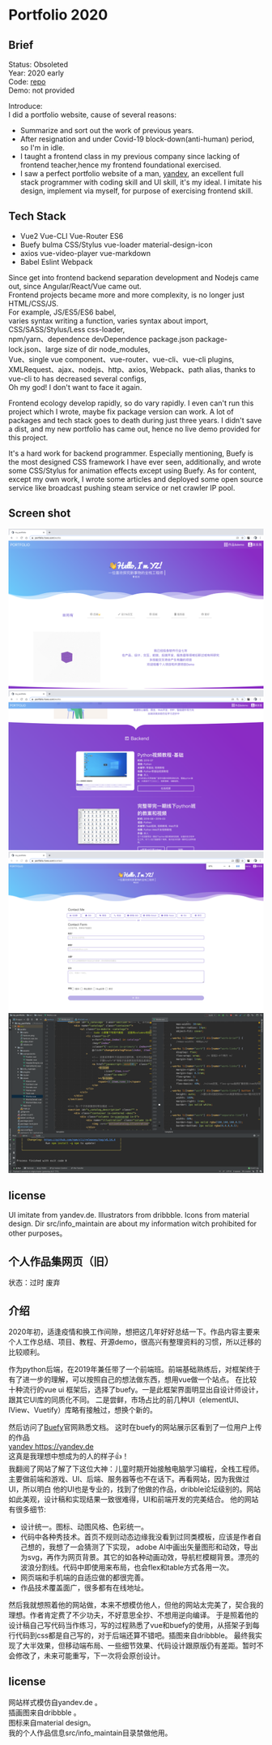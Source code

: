 Portfolio 2020
===
## Brief
Status: Obsoleted  
Year: 2020 early  
Code: [repo](https://github.com/zyzypy/portfolio_old)  
Demo: not provided

Introduce:  
I did a portfolio website, cause of several reasons:  
- Summarize and sort out the work of previous years.
- After resignation and under Covid-19 block-down(anti-human) period, so I'm in idle.
- I taught a frontend class in my previous company since lacking of frontend teacher,hence my frontend foundational exercised. 
- I saw a perfect portfolio website of a man, [yandev](https://yandev.de), an excellent full stack programmer with coding skill 
and UI skill, it's my ideal. I imitate his design, implement via myself, for purpose of exercising frontend skill.   


## Tech Stack
- Vue2 Vue-CLI Vue-Router ES6
- Buefy bulma CSS/Stylus vue-loader material-design-icon 
- axios vue-video-player vue-markdown
- Babel Eslint Webpack


Since get into frontend backend separation development and Nodejs came out, since Angular/React/Vue came out.  
Frontend projects became more and more complexity, is no longer just HTML/CSS/JS.   
For example, JS/ES5/ES6 babel,  
varies syntax writing a function, varies syntax about import,  
CSS/SASS/Stylus/Less css-loader,  
npm/yarn、dependence devDependence package.json package-lock.json、large size of dir node_modules,  
Vue、single vue component、vue-router、vue-cli、vue-cli plugins,  
XMLRequest、ajax、nodejs、http、axios,
Webpack、path alias, thanks to vue-cli to has decreased several configs,  
Oh my god! I don't want to face it again.  

Frontend ecology develop rapidly, so do vary rapidly. I even can't run this project which I wrote, maybe fix package 
version can work. A lot of packages and tech stack goes to death during just three years. I didn't save a dist,
and my new portfolio has came out, hence no live demo provided for this project.

It's a hard work for backend programmer. Especially mentioning, Buefy is the most designed CSS framework I have ever seen,
additionally, and wrote some CSS/Stylus for animation effects except using Buefy. As for content, except my own work,
I wrote some articles and deployed some open source service like broadcast pushing steam service or net crawler IP pool.


## Screen shot
![](./README_IMG/1.png)
![](./README_IMG/2.png)
![](./README_IMG/3.png)
![](./README_IMG/4.png)


## license
UI imitate from yandev.de. Illustrators from dribbble. Icons from material design. 
Dir src/info_maintain are about my information witch prohibited for other purposes。





个人作品集网页（旧）
---
状态：过时 废弃
## 介绍
2020年初，适逢疫情和换工作间隙，想把这几年好好总结一下。作品内容主要来个人工作总结、项目、教程、开源demo，很高兴有整理资料的习惯，所以迁移的比较顺利。

作为python后端，在2019年兼任带了一个前端班。前端基础熟练后，对框架终于有了进一步的理解，可以按照自己的想法做东西，想用vue做一个站点。
在比较十种流行的vue ui 框架后，选择了buefy。一是此框架界面明显出自设计师设计，跟其它UI库的同质化不同。
二是尝鲜，市场占比的前几种UI（elementUI、IView、Vuetify）库略有接触过，想换个新的。  

然后访问了<a href="https://buefy.org/" target="_blank">Buefy</a>官网熟悉文档。
这时在buefy的网站展示区看到了一位用户上传的作品  
<a href="https://yandev.de" target="_blank">yandev https://yandev.de</a>  
这真是我理想中想成为的人的样子👍！  
我翻阅了网站了解了下这位大神：儿童时期开始接触电脑学习编程，全栈工程师。主要做前端和游戏、UI、后端、服务器等也不在话下。再看网站，因为我做过UI，所以明白
他的UI也是专业的，找到了他做的作品，dribble论坛级别的。网站如此美观，设计稿和实现结果一致很难得，UI和前端开发的完美结合。
他的网站有很多细节:  
- 设计统一。图标、动图风格、色彩统一。
- 代码中各种秀技术。首页不规则动态边缘我没看到过同类模板，应该是作者自己想的，我想了一会猜测了下实现，
adobe AI中画出矢量图形和动效，导出为svg，再作为网页背景。其它的如各种动画动效，导航栏模糊背景。漂亮的波浪分割线。代码中即使用来布局，也会flex和table方式各用一次。
- 网页端和手机端的自适应做的都很完善。
- 作品技术覆盖面广，很多都有在线地址。

然后我就想照着他的网站做，本来不想模仿他人，但他的网站太完美了，契合我的理想。作者肯定费了不少功夫，不好意思全抄、不想用逆向编译。
于是照着他的设计稿自己写代码当作练习，写的过程熟悉了vue和buefy的使用，从搭架子到每行代码到css都是自己写的，对于后端还算不错吧。插图来自dribbble。
最终我实现了大半效果，但移动端布局、一些细节效果、代码设计跟原版仍有差距。暂时不会修改了，未来可能重写，下一次将会原创设计。


## license
网站样式模仿自yandev.de 。  
插画图来自dribbble 。  
图标来自material design。  
我的个人作品信息src/info_maintain目录禁做他用。  

